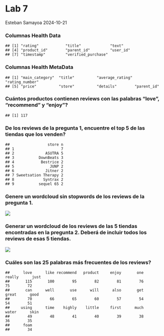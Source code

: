 Lab 7
================
Esteban Samayoa
2024-10-21

### Columnas Health Data

    ## [1] "rating"            "title"             "text"             
    ## [4] "product_id"        "parent_id"         "user_id"          
    ## [7] "timestamp"         "verified_purchase"

### Columnas Health MetaData

    ## [1] "main_category"  "title"          "average_rating" "rating_number" 
    ## [5] "price"          "store"          "details"        "parent_id"

### Cuántos productos contienen reviews con las palabras “love”, “recommend” y “enjoy”?

    ## [1] 117

### De los reviews de la pregunta 1, encuentre el top 5 de las tiendas que los venden?

    ##                 store n
    ## 1                     7
    ## 2              ASUTRA 5
    ## 3           DownBeats 3
    ## 4            Bestrice 2
    ## 5                JUNP 2
    ## 6              Jitner 2
    ## 7 Sweetsation Therapy 2
    ## 8             Syntrax 2
    ## 9           sequel 65 2

### Genere un wordcloud sin stopwords de los reviews de la pregunta 1.

![](Lab7_files/figure-gfm/unnamed-chunk-7-1.png)<!-- -->

### Generar un wordcloud de los reviews de las 5 tiendas encontradas en la pregunta 2. Deberá de incluir todos los reviews de esas 5 tiendas.

![](Lab7_files/figure-gfm/unnamed-chunk-8-1.png)<!-- -->

### Cuáles son las 25 palabras más frecuentes de los reviews?

    ##      love      like recommend   product     enjoy       one    really      just 
    ##       115       100        95        82        81        76        75        72 
    ##       can      well       use      will      also       get     great      good 
    ##        70        66        65        60        57        54        54        51 
    ##     using      time    highly    little     first      much     water      skin 
    ##        49        48        41        40        39        38        36        35 
    ##      foam 
    ##        34
